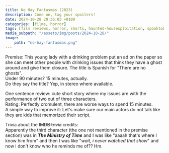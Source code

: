 ```yaml
---
title: No Hay Fantasmas (2023)
description: Come on, tag your spoilers!
date: 2024-10-28 20:36:03 +0100
categories: [films, horror]
tags: [film reviews, horror, shorts, haunted-housesploitation, spooktober 2024, they say the title]
media_subpath: "/assets/img/posts/2024-10-28/"
image:
    path: "no-hay-fantasmas.png"
---
```

<span class="reviewsection">Premise:</span> This young lady with a drinking problem put an ad on the paper so she can meet other people with drinking issues that think they have a ghost around and give them closure. The title is Spanish for "There are no ghosts".<br/>
<span class="reviewsection">Under 90 minutes?</span> 15 minutes, actually.<br/>
<span class="reviewsection">Do they say the title?</span> Yep, in stereo where available.

<span class="reviewsection">One sentence review:</span> cute short story where my issues are with the performance of two out of three characters.<br/>
<span class="reviewsection">Rating:</span> Perfectly cromulent, there are worse ways to spend 15 minutes.<br/>
<span class="reviewsection">A simple way to improve it:</span> Let's make sure our main actors do not talk like they are kids that memorized their script.

<span class="reviewsection">Trivia about the ~~IMDB trivia~~ credits:</span><br/>Apparently the third character (the one not mentioned in the premise section) was in ***The Ministry of Time*** and I was like "aaaah that's where I know him from" and then I was like "*wait, i never watched that show*" and now i don't know who he reminds me of?? Hm.
